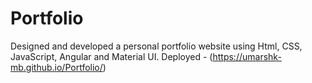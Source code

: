 # Portfolio
Designed and developed a personal portfolio website using Html, CSS, JavaScript, Angular and Material UI.
Deployed - (https://umarshk-mb.github.io/Portfolio/)
